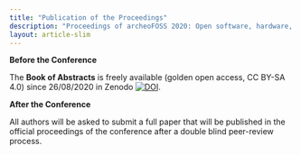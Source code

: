 ```yaml
---
title: "Publication of the Proceedings"
description: "Proceedings of archeoFOSS 2020: Open software, hardware, processes, data and formats in archaeological research"
layout: article-slim
---
```


**Before the Conference**

The **Book of Abstracts** is freely available (golden open access, CC BY-SA 4.0) since 26/08/2020 in Zenodo [![DOI](https://zenodo.org/badge/DOI/10.5281/zenodo.4002961.svg)](https://doi.org/10.5281/zenodo.4002961).



**After the Conference**

All authors will be asked to submit a full paper that will be published in the official proceedings of the conference after a double blind peer-review process. 

